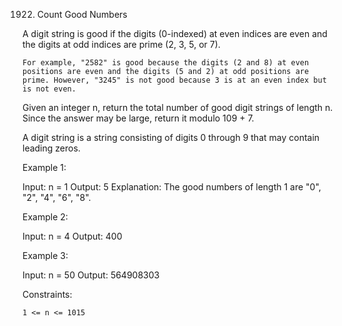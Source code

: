 1922. Count Good Numbers

A digit string is good if the digits (0-indexed) at even indices are even and the digits at odd indices are prime (2, 3, 5, or 7).

    For example, "2582" is good because the digits (2 and 8) at even positions are even and the digits (5 and 2) at odd positions are prime. However, "3245" is not good because 3 is at an even index but is not even.

Given an integer n, return the total number of good digit strings of length n. Since the answer may be large, return it modulo 109 + 7.

A digit string is a string consisting of digits 0 through 9 that may contain leading zeros.

 

Example 1:

Input: n = 1
Output: 5
Explanation: The good numbers of length 1 are "0", "2", "4", "6", "8".

Example 2:

Input: n = 4
Output: 400

Example 3:

Input: n = 50
Output: 564908303

 

Constraints:

    1 <= n <= 1015

